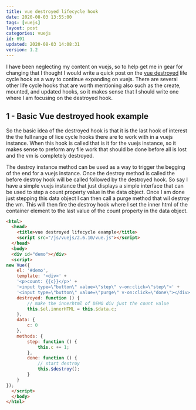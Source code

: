 ```yaml
---
title: vue destroyed lifecycle hook
date: 2020-08-03 13:55:00
tags: [vuejs]
layout: post
categories: vuejs
id: 691
updated: 2020-08-03 14:08:31
version: 1.2
---
```


I have been neglecting my content on vuejs, so to help get me in gear for changing that I thought I would write a quick post on the [vue destroyed](https://vuejs.org/v2/api/#destroyed) life cycle hook as a way to continue expanding on vuejs. There are several other life cycle hooks that are worth mentioning also such as the create, mounted, and updated hooks, so it makes sense that I should write one where I am focusing on the destroyed hook.

<!-- more -->

## 1 - Basic Vue destroyed hook example

So the basic idea of the destroyed hook is that it is the last hook of interest the the full range of lice cycle hooks there are to work with in a vuejs instance. When this hook is called that is it for the vuejs instance, so it makes sense to preform any file work that should be done before all is lost and the vm is completely destroyed.

The destroy instance method can be used as a way to trigger the begging of the end for a vuejs instance. Once the destroy method is called the before destroy hook will be called followed by the destroyed hook. So say I have a simple vuejs instance that just displays a simple interface that can be used to step a count property value in the data object. Once I am done just stepping this data object I can then call a purge method that wil destroy the vm. This will then fire the destroy hook where I set the inner html of the container element to the last value of the count property in the data object.

```html
<html>
  <head>
    <title>vue destroyed lifecycle example</title>
    <script src="/js/vuejs/2.6.10/vue.js"></script>
  </head>
  <body>
  <div id="demo"></div>
  <script>
new Vue({
    el: '#demo',
    template: '<div>' +
    '<p>count: {{c}}</p>' +
    '<input type=\"button\" value=\"step\" v-on:click=\"step\">' +
    '<input type=\"button\" value=\"purge\" v-on:click=\"done\"></div>',
    destroyed: function () {
        // make the innerhtml of DEMO div just the count value
        this.$el.innerHTML = this.$data.c;
    },
    data: {
        c: 0
    },
    methods: {
        step: function () {
            this.c += 1;
        },
        done: function () {
            // start destroy
            this.$destroy();
        }
    }
});
  </script>
  </body>
</html>
```